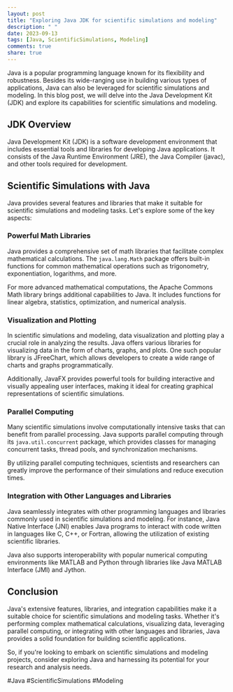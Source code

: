 ```yaml
---
layout: post
title: "Exploring Java JDK for scientific simulations and modeling"
description: " "
date: 2023-09-13
tags: [Java, ScientificSimulations, Modeling]
comments: true
share: true
---
```


Java is a popular programming language known for its flexibility and robustness. Besides its wide-ranging use in building various types of applications, Java can also be leveraged for scientific simulations and modeling. In this blog post, we will delve into the Java Development Kit (JDK) and explore its capabilities for scientific simulations and modeling.

## JDK Overview

Java Development Kit (JDK) is a software development environment that includes essential tools and libraries for developing Java applications. It consists of the Java Runtime Environment (JRE), the Java Compiler (javac), and other tools required for development.

## Scientific Simulations with Java

Java provides several features and libraries that make it suitable for scientific simulations and modeling tasks. Let's explore some of the key aspects:

### Powerful Math Libraries

Java provides a comprehensive set of math libraries that facilitate complex mathematical calculations. The `java.lang.Math` package offers built-in functions for common mathematical operations such as trigonometry, exponentiation, logarithms, and more.

For more advanced mathematical computations, the Apache Commons Math library brings additional capabilities to Java. It includes functions for linear algebra, statistics, optimization, and numerical analysis.

### Visualization and Plotting

In scientific simulations and modeling, data visualization and plotting play a crucial role in analyzing the results. Java offers various libraries for visualizing data in the form of charts, graphs, and plots. One such popular library is JFreeChart, which allows developers to create a wide range of charts and graphs programmatically.

Additionally, JavaFX provides powerful tools for building interactive and visually appealing user interfaces, making it ideal for creating graphical representations of scientific simulations.

### Parallel Computing

Many scientific simulations involve computationally intensive tasks that can benefit from parallel processing. Java supports parallel computing through its `java.util.concurrent` package, which provides classes for managing concurrent tasks, thread pools, and synchronization mechanisms.

By utilizing parallel computing techniques, scientists and researchers can greatly improve the performance of their simulations and reduce execution times.

### Integration with Other Languages and Libraries

Java seamlessly integrates with other programming languages and libraries commonly used in scientific simulations and modeling. For instance, Java Native Interface (JNI) enables Java programs to interact with code written in languages like C, C++, or Fortran, allowing the utilization of existing scientific libraries.

Java also supports interoperability with popular numerical computing environments like MATLAB and Python through libraries like Java MATLAB Interface (JMI) and Jython.

## Conclusion

Java's extensive features, libraries, and integration capabilities make it a suitable choice for scientific simulations and modeling tasks. Whether it's performing complex mathematical calculations, visualizing data, leveraging parallel computing, or integrating with other languages and libraries, Java provides a solid foundation for building scientific applications.

So, if you're looking to embark on scientific simulations and modeling projects, consider exploring Java and harnessing its potential for your research and analysis needs.

#Java #ScientificSimulations #Modeling